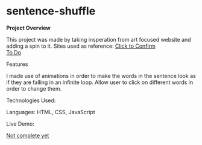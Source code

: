 # sentence-shuffle

**Project Overview**

This project was made by taking insperation from art focused website and adding a spin to it.
Sites used as reference: <a href="https://taper.badquar.to/11/click_to_confirm.html">Click to Confirm</a><br><a href="[https://taper.badquar.to/11/click_to_confirm.html](https://taper.badquar.to/12/to-do.html)">To Do</a>

Features

I made use of animations in order to make the words in the sentence look as if they are falling in an infinite loop. Allow user to click on different words in order to change them.

Technologies Used:

Languages: HTML, CSS, JavaScript

Live Demo:

<a href="">Not complete yet</a>
